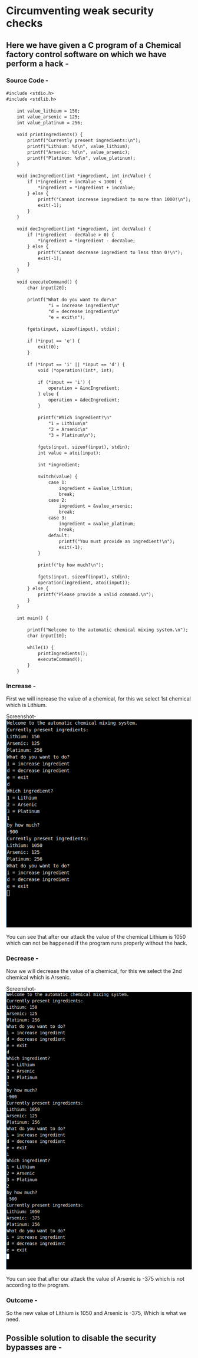 # Circumventing weak security checks

## Here we have given a C program of a Chemical factory control software on which we have perform a hack -

### Source Code -

``` 
#include <stdio.h>
#include <stdlib.h>
 
    int value_lithium = 150;
    int value_arsenic = 125;
    int value_platinum = 256;
 
    void printIngredients() {
        printf("Currently present ingredients:\n");
        printf("Lithium: %d\n", value_lithium);
        printf("Arsenic: %d\n", value_arsenic);
        printf("Platinum: %d\n", value_platinum);
    }
 
    void incIngredient(int *ingredient, int incValue) {
        if (*ingredient + incValue < 1000) {
            *ingredient = *ingredient + incValue;
        } else {
            printf("Cannot increase ingredient to more than 1000!\n");
            exit(-1);
        }
    }
 
    void decIngredient(int *ingredient, int decValue) {
        if (*ingredient - decValue > 0) {
            *ingredient = *ingredient - decValue;
        } else {
            printf("Cannot decrease ingredient to less than 0!\n");
            exit(-1);
        }
    }
 
    void executeCommand() {
        char input[20];
 
        printf("What do you want to do?\n"
                "i = increase ingredient\n"
                "d = decrease ingredient\n"
                "e = exit\n");
 
        fgets(input, sizeof(input), stdin);
         
        if (*input == 'e') {
            exit(0);
        }
         
        if (*input == 'i' || *input == 'd') {
            void (*operation)(int*, int);
 
            if (*input == 'i') {
                operation = &incIngredient;
            } else {
                operation = &decIngredient;
            }
 
            printf("Which ingredient?\n"
                "1 = Lithium\n"
                "2 = Arsenic\n"
                "3 = Platinum\n");
             
            fgets(input, sizeof(input), stdin);
            int value = atoi(input);
     
            int *ingredient;
 
            switch(value) {
                case 1:
                    ingredient = &value_lithium;
                    break;
                case 2:
                    ingredient = &value_arsenic;
                    break;
                case 3:
                    ingredient = &value_platinum;
                    break;
                default:
                    printf("You must provide an ingredient!\n");
                    exit(-1);
            }
 
            printf("by how much?\n");
 
            fgets(input, sizeof(input), stdin);
            operation(ingredient, atoi(input));
        } else {
            printf("Please provide a valid command.\n");
        }
    }
 
    int main() {
 
        printf("Welcome to the automatic chemical mixing system.\n");
        char input[10];
 
        while(1) {
            printIngredients();
            executeCommand();
        }
    }

```
### Increase - 

First we will increase the value of a chemical, for this we select 1st chemical which is Lithium. 

Screenshot-   
![Screenshot](increase.png)

You can see that after our attack the value of the chemical Lithium is 1050 which can not be happened if the program runs properly without the hack.

### Decrease -

Now we will decrease the value of a chemical, for this we select the 2nd chemical which is Arsenic.

Screenshot-   
![Screenshot](decrease.png)

You can see that after our attack the value of Arsenic is -375 which is not according to the program.

### Outcome -

So the new value of Lithium is 1050 and Arsenic is -375, Which is what we need. 

## Possible solution to disable the security bypasses are - 

